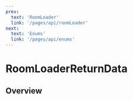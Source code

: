 ```yaml
---
prev:
  text: 'RoomLoader'
  link: '/pages/api/roomLoader'
next:
  text: 'Enums'
  link: '/pages/api/enums'
---
```


# RoomLoaderReturnData

## Overview
